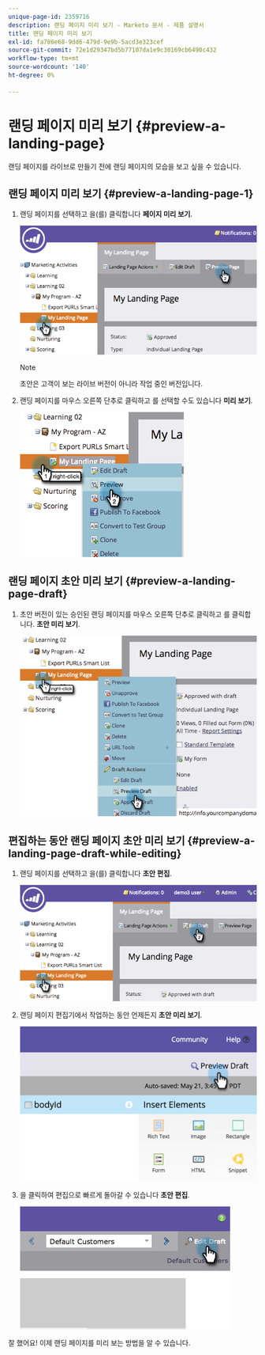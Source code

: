 ```yaml
---
unique-page-id: 2359716
description: 랜딩 페이지 미리 보기 - Marketo 문서 - 제품 설명서
title: 랜딩 페이지 미리 보기
exl-id: fa786e68-9dd6-479d-9e9b-5acd3e323cef
source-git-commit: 72e1d29347bd5b77107da1e9c30169cb6490c432
workflow-type: tm+mt
source-wordcount: '140'
ht-degree: 0%

---
```


# 랜딩 페이지 미리 보기 {#preview-a-landing-page}

랜딩 페이지를 라이브로 만들기 전에 랜딩 페이지의 모습을 보고 싶을 수 있습니다.

## 랜딩 페이지 미리 보기 {#preview-a-landing-page-1}

1. 랜딩 페이지를 선택하고 을(를) 클릭합니다 **페이지 미리 보기**.

   ![](assets/image2014-9-16-16-3a21-3a10.png)

   >[!NOTE]
   >
   >초안은 고객이 보는 라이브 버전이 아니라 작업 중인 버전입니다.

1. 랜딩 페이지를 마우스 오른쪽 단추로 클릭하고 를 선택할 수도 있습니다 **미리 보기**.

   ![](assets/image2014-9-17-10-3a9-3a49.png)

## 랜딩 페이지 초안 미리 보기 {#preview-a-landing-page-draft}

1. 초안 버전이 있는 승인된 랜딩 페이지를 마우스 오른쪽 단추로 클릭하고 를 클릭합니다. **초안 미리 보기**.

   ![](assets/image2014-9-17-10-3a9-3a56.png)

## 편집하는 동안 랜딩 페이지 초안 미리 보기 {#preview-a-landing-page-draft-while-editing}

1. 랜딩 페이지를 선택하고 을(를) 클릭합니다 **초안 편집**.

   ![](assets/image2014-9-17-10-3a10-3a4.png)

1. 랜딩 페이지 편집기에서 작업하는 동안 언제든지 **초안 미리 보기**.

   ![](assets/image2015-5-21-15-3a48-3a59.png)

1. 을 클릭하여 편집으로 빠르게 돌아갈 수 있습니다 **초안 편집**.

   ![](assets/image2014-9-17-10-3a10-3a20.png)

잘 했어요! 이제 랜딩 페이지를 미리 보는 방법을 알 수 있습니다.
